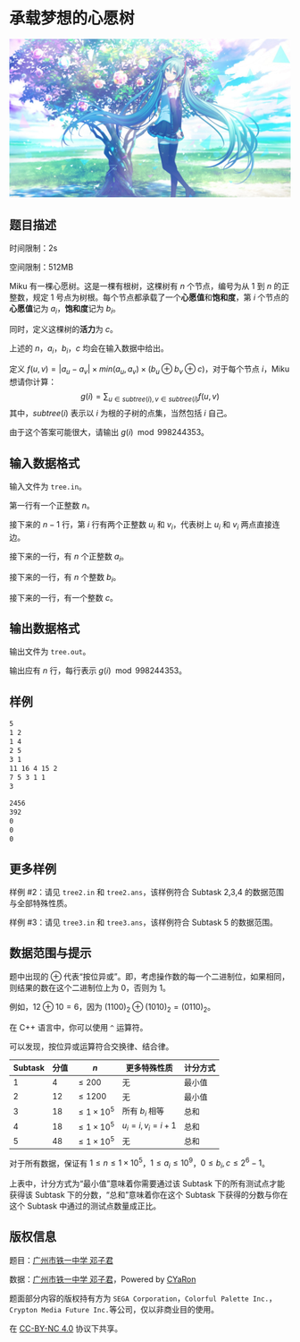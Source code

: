 # 承载梦想的心愿树

![在心愿重合的地方](./card_021_016_normal_compressed.jpg)

## 题目描述

时间限制：2s

空间限制：512MB

Miku 有一棵心愿树。这是一棵有根树，这棵树有 $n$  个节点，编号为从 $1$ 到 $n$ 的正整数，规定 $1$ 号点为树根。每个节点都承载了一个**心愿值**和**饱和度**，第 $i$ 个节点的**心愿值**记为 $a_i$，**饱和度**记为 $b_i$。

同时，定义这棵树的**活力**为 $c$。

上述的 $n$，$a_i$，$b_i$，$c$ 均会在输入数据中给出。

定义 $f(u,v)=|a_u-a_v|\times min(a_u,a_v)\times(b_u\oplus b_v\oplus c)$，对于每个节点 $i$，Miku 想请你计算：
$$
g(i)=\sum_{u\in subtree(i),v\in subtree(i)}f(u,v)
$$
其中，$subtree(i)$ 表示以 $i$ 为根的子树的点集，当然包括 $i$ 自己。

由于这个答案可能很大，请输出 $g(i)\mod998244353$。 

## 输入数据格式

输入文件为 `tree.in`。

第一行有一个正整数 $n$。

接下来的 $n-1$ 行，第 $i$ 行有两个正整数 $u_i$ 和 $v_i$，代表树上 $u_i$ 和 $v_i$ 两点直接连边。

接下来的一行，有 $n$ 个正整数 $a_i$。

接下来的一行，有 $n$ 个整数 $b_i$。

接下来的一行，有一个整数 $c$。

## 输出数据格式

输出文件为 `tree.out`。

输出应有 $n$ 行，每行表示 $g(i)\mod998244353$。

## 样例

```input1
5
1 2
1 4
2 5
3 1
11 16 4 15 2
7 5 3 1 1
3
```

```output1
2456
392
0
0
0
```

## 更多样例

样例 #2：请见 `tree2.in` 和 `tree2.ans`，该样例符合 Subtask 2,3,4 的数据范围与全部特殊性质。

样例 #3：请见 `tree3.in` 和 `tree3.ans`，该样例符合 Subtask 5 的数据范围。

## 数据范围与提示

题中出现的 $\oplus$ 代表“按位异或”。即，考虑操作数的每一个二进制位，如果相同，则结果的数在这个二进制位上为 $0$，否则为 $1$。

例如，$12\oplus10=6$，因为 $(1100)_2\oplus(1010)_2=(0110)_2$。

在 C++ 语言中，你可以使用 `^` 运算符。

可以发现，按位异或运算符合交换律、结合律。

| Subtask | 分值 | $n$              | 更多特殊性质    | 计分方式 |
| ------- | ---- | ---------------- | --------------- | -------- |
| 1       | 4    | $\le 200$        | 无              | 最小值   |
| 2       | 12   | $\le1200$        | 无              | 最小值   |
| 3       | 18   | $\le1\times10^5$ | 所有 $b_i$ 相等 | 总和     |
| 4       | 18   | $\le1\times10^5$ | $u_i=i,v_i=i+1$ | 总和     |
| 5       | 48   | $\le1\times10^5$ | 无              | 总和     |

对于所有数据，保证有 $1\le n\le1\times10^5$，$1\le a_i\le10^9$，$0\le b_i,c\le2^6-1$。

上表中，计分方式为“最小值”意味着你需要通过该 Subtask 下的所有测试点才能获得该 Subtask 下的分数，“总和”意味着你在这个 Subtask 下获得的分数与你在这个 Subtask 中通过的测试点数量成正比。

## 版权信息

题目：[广州市铁一中学 邓子君](https://www.luogu.com.cn/user/387836)

数据：[广州市铁一中学 邓子君](https://www.luogu.com.cn/user/387836)，Powered by [CYaRon](https://github.com/luogu-dev/cyaron)

题面部分内容的版权持有方为 `SEGA Corporation`，`Colorful Palette Inc.`，`Crypton Media Future Inc.`等公司，仅以非商业目的使用。

在 [CC-BY-NC 4.0](https://creativecommons.org/licenses/by-nc/4.0/legalcode.zh-hans) 协议下共享。